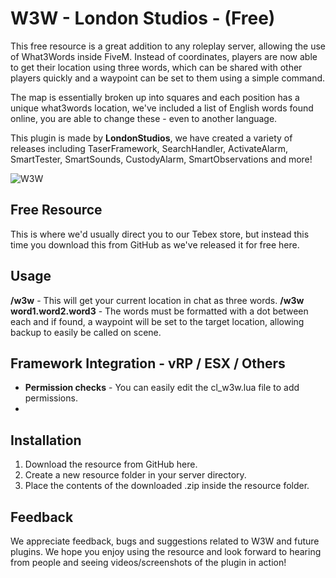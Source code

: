 

# W3W - London Studios - (Free)
This free resource is a great addition to any roleplay server, allowing the use of What3Words inside FiveM. Instead of coordinates, players are now able to get their location using three words, which can be shared with other players quickly and a waypoint can be set to them using a simple command.

The map is essentially broken up into squares and each position has a unique what3words location, we've included a list of English words found online, you are able to change these - even to another language.

This plugin is made by **LondonStudios**, we have created a variety of releases including TaserFramework, SearchHandler, ActivateAlarm, SmartTester, SmartSounds, CustodyAlarm, SmartObservations and more!

![W3W](https://i.imgur.com/ECDTgkw.png)

## Free Resource
This is where we'd usually direct you to our Tebex store, but instead this time you download this from GitHub as we've released it for free here.

## Usage

**/w3w** - This will get your current location in chat as three words.
**/w3w word1.word2.word3** - The words must be formatted with a dot between each and if found, a waypoint will be set to the target location, allowing backup to easily be called on scene.

## Framework Integration - vRP / ESX / Others
-   **Permission checks**  - You can easily edit the cl_w3w.lua file to add permissions.
- 
## Installation
 1.  Download the resource from GitHub here.
 2. Create a new resource folder in your server directory.
 4. Place the contents of the downloaded .zip inside the resource folder.
## Feedback
We appreciate feedback, bugs and suggestions related to W3W and future plugins. We hope you enjoy using the resource and look forward to hearing from people and seeing videos/screenshots of the plugin in action!
